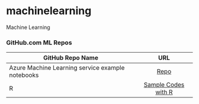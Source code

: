 # machinelearning
Machine Learning



### GitHub.com ML Repos 
| GitHub Repo Name | URL |
| ------------- |:-------------:|
| Azure Machine Learning service example notebooks | [Repo](https://github.com/Azure/MachineLearningNotebooks)| 
| R | [Sample Codes with R](https://github.com/caiomsouza/microsoft-big-data-scientist-and-ai/tree/master/samples) |




